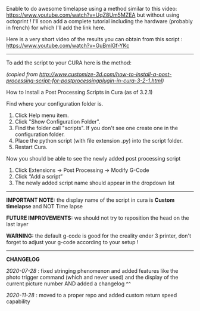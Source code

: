 Enable to do awesome timelapse using a method similar to this video: https://www.youtube.com/watch?v=UqZ8Um5MZEA but without using octoprint !
I'll soon add a complete tutorial including the hardware (probably in french) for which I'll add the link here.

Here is a very short video of the results you can obtain from this script : https://www.youtube.com/watch?v=GuBmlGf-YKc

----------------

To add the script to your CURA here is the method:

*(copied from http://www.customize-3d.com/how-to-install-a-post-processing-script-for-postprocessingplugin-in-cura-3-2-1.html)*

How to Install a Post Processing Scripts in Cura (as of 3.2.1)

Find where your configuration folder is.

 1. Click Help menu item.
 2. Click "Show Configuration Folder".
 3. Find the folder call "scripts".
     If you don't see one create one in the configuration folder.
 4. Place the python script (with file extension .py) into the script folder.
 5. Restart Cura.

Now you should be able to see the newly added post processing script

 1. Click Extensions -> Post Processing -> Modify G-Code
 2. Click “Add a script”
 3. The newly added script name should appear in the dropdown list

----------------

**IMPORTANT NOTE:**
the display name of the script in cura is **Custom timelapse** and NOT Time lapse

**FUTURE IMPROVEMENTS:**
we should not try to reposition the head on the last layer

**WARNING:**
the default g-code is good for the creality ender 3 printer, don't forget to adjust your g-code according to your setup !

----------------

**CHANGELOG**

*2020-07-28* : fixed stringing phenomenon and added features like the photo trigger command (which and never used) and the display of the current picture number AND added a changelog ^^

*2020-11-28* : moved to a proper repo and added custom return speed capability